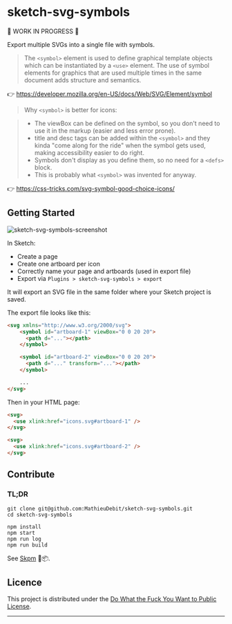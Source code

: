 # sketch-svg-symbols

🚧 WORK IN PROGRESS 🚧

Export multiple SVGs into a single file with symbols.

> The `<symbol>` element is used to define graphical template objects which can be instantiated by a `<use>` element. The use of symbol elements for graphics that are used multiple times in the same document adds structure and semantics.

👉  https://developer.mozilla.org/en-US/docs/Web/SVG/Element/symbol

> Why `<symbol>` is better for icons:

>- The viewBox can be defined on the symbol, so you don't need to use it in the markup (easier and less error prone).
>- title and desc tags can be added within the `<symbol>` and they kinda "come along for the ride" when the symbol gets used, making accessibility easier to do right.
>- Symbols don't display as you define them, so no need for a `<defs>` block.
>- This is probably what `<symbol>` was invented for anyway.


👉 https://css-tricks.com/svg-symbol-good-choice-icons/

## Getting Started
![sketch-svg-symbols-screenshot](https://img11.hostingpics.net/pics/569594sketchsvgsymbolsexample.png)

In Sketch:
- Create a page
- Create one artboard per icon
- Correctly name your page and artboards (used in export file)
- Export via `Plugins > sketch-svg-symbols > export`

It will export an SVG file in the same folder where your Sketch project is saved.

The export file looks like this:

```html
<svg xmlns="http://www.w3.org/2000/svg">
    <symbol id="artboard-1" viewBox="0 0 20 20">
      <path d="..."></path>
    </symbol>

    <symbol id="artboard-2" viewBox="0 0 20 20">
      <path d="..." transform="..."></path>
    </symbol>

    ...
</svg>

```

Then in your HTML page:

```html
<svg>
  <use xlink:href="icons.svg#artboard-1" />
</svg>

<svg>
  <use xlink:href="icons.svg#artboard-2" />
</svg>
```

## Contribute

### TL;DR

```
git clone git@github.com:MathieuDebit/sketch-svg-symbols.git
cd sketch-svg-symbols

npm install
npm start
npm run log
npm run build
```

See [Skpm](https://github.com/skpm/skpm) 💎📦.

## Licence

This project is distributed under the [Do What the Fuck You Want to Public License](http://www.wtfpl.net/).

---
